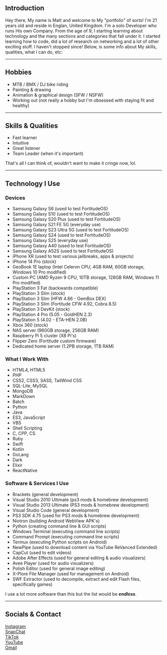 ## Introduction
Hey there, My name is Matt and welcome to My "portfolio" of sorts! I'm 21 years old and reside in Englan, United Kingdom. I'm a solo Developer who runs His own Company. From the age of 9, I starting learning about technology and the many sections and categories that fall under it. I started learning how to code, did a lot of research on networking and a lot of other exciting stuff. I haven't stopped since! Below, is some info about My skills, qualities, what I can do, etc:

---

## Hobbies
- MTB / BMX / DJ bike riding
- Painting & drawing
- Animation & graphical design (SFW / NSFW)
- Working out (not really a hobby but I'm obsessed with staying fit and healthy)

---

## Skills & Qualities
- Fast learner
- Intuitive
- Great listener
- Team Leader (when it's important)

That's all I can think of, wouldn't want to make it cringe now, lol.

---

## Technology I Use

### Devices
- Samsung Galaxy S6 (used to test FortitudeOS)
- Samsung Galaxy S10 (used to test FortitudeOS)
- Samsung Galaxy S20 Plus (used to test FortitudeOS)
- Samsung Galaxy S21 FE 5G (everyday use)
- Samsung Galaxy S23 Ultra 5G (used to test FortitudeOS)
- Samsung Galaxy S24 (used to test FortitudeOS)
- Samsung Galaxy S25 (everyday use)
- Samsung Galaxy A40 (used to test FortitudeOS)
- Samsung Galaxy A52S (used to test FortitudeOS)
- iPhone XR (used to test various jailbreaks, apps & projects)
- iPhone 14 Pro (stock)
- GeoBook 1E laptop (Intel Celeron CPU, 4GB RAM, 60GB storage, Windows 10 Pro modified)
- Custom PC (AMD Ryzen 9 CPU, 10TB storage, 128GB RAM, Windows 11 Pro modified)
- PlayStation 3 Fat (backwards compatible)
- PlayStation 3 Slim (stock)
- PlayStation 3 Slim (HFW 4.86 - GemBox DEX)
- PlayStation 3 Slim (Fortitude CFW 4.92, Cobra 8.5)
- PlayStation 3 DevKit (stock)
- PlayStation 4 Pro (5.05 - GoldHEN 2.3)
- PlayStation 5 (4.02 - ETA-HEN 2.0B)
- Xbox 360 (stock)
- NAS server (960GB storage, 256GB RAM)
- Raspberry Pi 5 cluster (X8 Pi's)
- Flipper Zero (Fortitude custom firmware)
- Dedicated home server (1.2PB storage, 1TB RAM)

### What I Work With
- HTML4, HTML5
- PHP
- CSS2, CSS3, SASS, TailWind CSS
- SQL-Lite, MySQL
- MongoDB
- MarkDown
- Batch
- Python
- Java
- ES3, JavaScript
- VBS
- Shell Scripting
- C, CPP, CS
- Ruby
- Swift
- Kotlin
- GoLang
- Dark
- Elixir
- ReactNative

### Software & Services I Use
- Brackets (general development)
- Visual Studio 2010 Ultimate (ps3 mods & homebrew development)
- Visual Studio 2013 Ultimate (PS3 mods & homebrew development)
- Visual Studio Code (general development)
- PS3 SDK 4.75 (used for PS3 mods & homebrew development)
- Niotron (building Android WebView APK's)
- Python (creating command line & GUI scripts)
- Windows Terminal (executing command line scripts)
- Command Prompt (executing command line scripts)
- Termux (executing Python scripts on Android)
- NewPipe (used to download content via YouTube ReVanced Extended)
- CapCut (used to edit videos)
- Adobe After Effects (used for general editing & audio visualizers)
- Avee Player (used for audio visualizers)
- Polish Editor (used for general image editing)
- X-Plore File Manager (used for management on Android)
- SWF Extractor (used to decompile, extract and edit Flash files, specifically games)

I use a lot more software than this but the list would be ***endless***.

---

## Socials & Contact
[Instagram](https://google.com/404)  
[SnapChat](https://google.com/404)  
[TikTok](https://google.com/404)  
[YouTube](https://google.com/404)  
[Gmail](https://google.com/404)  
